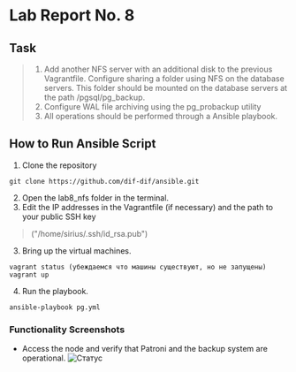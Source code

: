 # Lab Report No. 8

## Task
>1. Add another NFS server with an additional disk to the previous Vagrantfile. Configure sharing a folder using NFS on the database servers. This folder should be mounted on the database servers at the path /pgsql/pg_backup.
>2. Configure WAL file archiving using the pg_probackup utility
>3. All operations should be performed through a Ansible playbook.



## How to Run Ansible Script

1. Clone the repository
``` 
git clone https://github.com/dif-dif/ansible.git 
```
2. Open the lab8_nfs folder in the terminal.
3. Edit the IP addresses in the Vagrantfile (if necessary) and the path to your public SSH key
>("/home/sirius/.ssh/id_rsa.pub")
3. Bring up the virtual machines.
```
vagrant status (убеждаемся что машины существуют, но не запущены)
vagrant up
```
4. Run the playbook.
```
ansible-playbook pg.yml
```

### Functionality Screenshots
- Access the node and verify that Patroni and the backup system are operational.
![Статус](https://github.com/dif-dif/ansible/blob/master/pictures/lab8_1.png)
